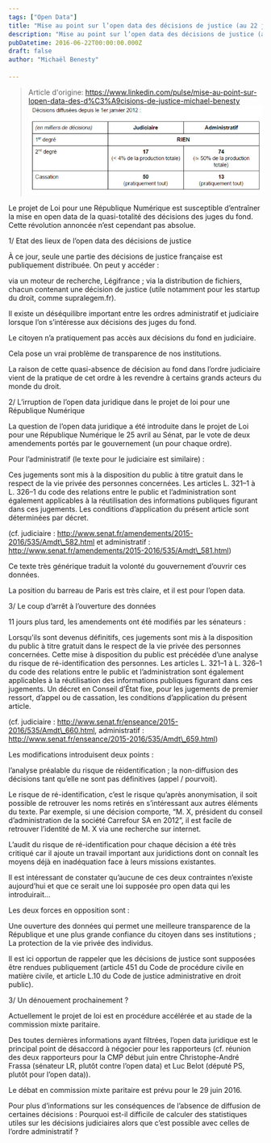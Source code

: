 ```yaml
---
tags: ["Open Data"]
title: "Mise au point sur l’open data des décisions de justice (au 22 juin 2016)"
description: "Mise au point sur l’open data des décisions de justice (au 22 juin 2016) Michael BENESTY Head Of Research And Development at Lefebvre Sarrut (Dalloz, Francis Lefebvre, Éditions Lég"
pubDatetime: 2016-06-22T00:00:00.000Z
draft: false
author: "Michaël Benesty"

---
```


> Article d'origine: https://www.linkedin.com/pulse/mise-au-point-sur-lopen-data-des-d%C3%A9cisions-de-justice-michael-benesty
![Mise au point sur l’open data des décisions de justice (au 22 juin 2016)](./img-01.jpg)

Le projet de Loi pour une République Numérique est susceptible d’entraîner la mise en open data de la quasi-totalité des décisions des juges du fond. Cette révolution annoncée n’est cependant pas absolue.

1/ Etat des lieux de l’open data des décisions de justice

À ce jour, seule une partie des décisions de justice française est publiquement distribuée. On peut y accéder :

via un moteur de recherche, Légifrance ; via la distribution de fichiers, chacun contenant une décision de justice (utile notamment pour les startup du droit, comme supralegem.fr).

Il existe un déséquilibre important entre les ordres administratif et judiciaire lorsque l’on s’intéresse aux décisions des juges du fond.

Le citoyen n’a pratiquement pas accès aux décisions du fond en judiciaire.

Cela pose un vrai problème de transparence de nos institutions.

La raison de cette quasi-absence de décision au fond dans l’ordre judiciaire vient de la pratique de cet ordre à les revendre à certains grands acteurs du monde du droit.

2/ L’irruption de l’open data juridique dans le projet de loi pour une République Numérique

La question ​de l’open data juridique ​a été introduite ​dans le projet de Loi pour une République Numérique ​le 25 avril au Sénat, par le vote de deux amendements portés par le gouvernement (un pour chaque ordre).

Pour l’administratif (le texte pour le judiciaire est similaire) :

Ces jugements sont mis à la disposition du public à titre gratuit dans le respect de la vie privée des personnes concernées. Les articles L. 321–1 à L. 326–1 du code des relations entre le public et l’administration sont également applicables à la réutilisation des informations publiques figurant dans ces jugements. Les conditions d’application du présent article sont déterminées par décret.

(cf. judiciaire : http://www.senat.fr/amendements/2015-2016/535/Amdt\_582.html et administratif : http://www.senat.fr/amendements/2015-2016/535/Amdt\_581.html)

Ce texte très générique traduit la volonté du gouvernement d’ouvrir ces données.

La position du barreau de Paris est très claire, et il est pour l’open data.

3/ Le coup d’arrêt à l’ouverture des données

11 jours plus tard, les amendements ont été modifiés par les sénateurs :

Lorsqu’ils sont devenus définitifs, ces jugements sont mis à la disposition du public à titre gratuit dans le respect de la vie privée des personnes concernées. Cette mise à disposition du public est précédée d’une analyse du risque de ré-identification des personnes. Les articles L. 321–1 à L. 326–1 du code des relations entre le public et l’administration sont également applicables à la réutilisation des informations publiques figurant dans ces jugements. Un décret en Conseil d’État fixe, pour les jugements de premier ressort, d’appel ou de cassation, les conditions d’application du présent article.

​(cf. judiciaire : http://www.senat.fr/enseance/2015-2016/535/Amdt\_660.html, administratif : http://www.senat.fr/enseance/2015-2016/535/Amdt\_659.html)​

Les modifications introduisent deux points :

​l’analyse préalable du risque de réidentification ; la non-diffusion des décisions tant qu’elle ne sont pas définitives (appel / pourvoit).

Le risque de ré-identification, c’est le risque qu’après anonymisation, il soit possible de retrouver les noms retirés en s’intéressant aux autres éléments du texte. Par exemple, si une décision comporte, “M. X, président du conseil d’administration de la société Carrefour SA en 2012”, il est facile de retrouver l’identité de M. X via une recherche sur internet.

L’audit du risque de ré-identification pour chaque décision a été très critiqué car il ajoute un travail important aux juridictions dont on connaît les moyens déjà en inadéquation face à leurs missions existantes.

Il est intéressant de constater qu’aucune de ces deux contraintes n’existe aujourd’hui et que ce serait une loi supposée pro open data qui les introduirait…

Les deux forces en opposition sont :

Une ouverture des données qui permet une meilleure transparence de la République et une plus grande confiance du citoyen dans ses institutions ; La protection de la vie privée des individus.

Il est ici opportun de rappeler que les décisions de justice sont supposées être rendues publiquement (article 451 du Code de procédure civile en matière civile, et article L.10 du Code de justice administrative en droit public).

3/ Un dénouement prochainement ?

Actuellement le projet de loi est en procédure accélérée et au stade de la commission mixte paritaire.

Des toutes dernières informations ayant filtrées, l’open data juridique est le principal point de désaccord à négocier pour les rapporteurs (cf. réunion des deux rapporteurs pour la CMP début juin entre Christophe-André Frassa (sénateur LR, plutôt contre l’open data) et Luc Belot (député PS, plutôt pour l’open data)).

Le débat en commission mixte paritaire est prévu pour le 29 juin 2016.

Pour plus d’informations sur les conséquences de l’absence de diffusion de certaines décisions : Pourquoi est-il difficile de calculer des statistiques utiles sur les décisions judiciaires alors que c’est possible avec celles de l’ordre administratif ?
